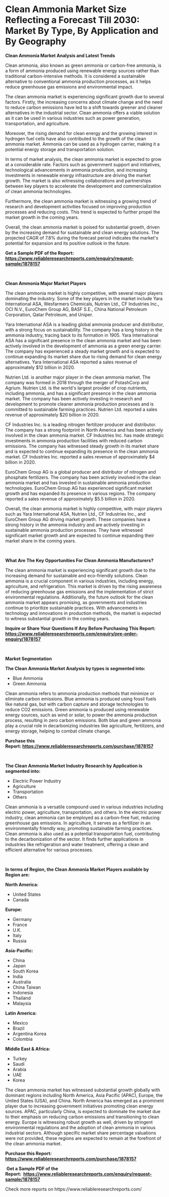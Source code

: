 <p><h1>Clean Ammonia Market Size Reflecting a Forecast Till 2030: Market By Type, By Application and By Geography</h1></p><p><strong>Clean Ammonia Market Analysis and Latest Trends</strong></p>
<p><p>Clean ammonia, also known as green ammonia or carbon-free ammonia, is a form of ammonia produced using renewable energy sources rather than traditional carbon-intensive methods. It is considered a sustainable alternative to conventional ammonia production processes, as it helps reduce greenhouse gas emissions and environmental impact.</p><p>The clean ammonia market is experiencing significant growth due to several factors. Firstly, the increasing concerns about climate change and the need to reduce carbon emissions have led to a shift towards greener and cleaner alternatives in the industrial sector. Clean ammonia offers a viable solution as it can be used in various industries such as power generation, transportation, and agriculture.</p><p>Moreover, the rising demand for clean energy and the growing interest in hydrogen fuel cells have also contributed to the growth of the clean ammonia market. Ammonia can be used as a hydrogen carrier, making it a potential energy storage and transportation solution.</p><p>In terms of market analysis, the clean ammonia market is expected to grow at a considerable rate. Factors such as government support and initiatives, technological advancements in ammonia production, and increasing investments in renewable energy infrastructure are driving the market growth. The market is also witnessing collaborations and partnerships between key players to accelerate the development and commercialization of clean ammonia technologies.</p><p>Furthermore, the clean ammonia market is witnessing a growing trend of research and development activities focused on improving production processes and reducing costs. This trend is expected to further propel the market growth in the coming years.</p><p>Overall, the clean ammonia market is poised for substantial growth, driven by the increasing demand for sustainable and clean energy solutions. The projected CAGR of 7.8% during the forecast period indicates the market's potential for expansion and its positive outlook in the future.</p></p>
<p><strong>Get a Sample PDF of the Report:&nbsp; <a href="https://www.reliableresearchreports.com/enquiry/request-sample/1878157">https://www.reliableresearchreports.com/enquiry/request-sample/1878157</a></strong></p>
<p>&nbsp;</p>
<p><strong>Clean Ammonia Major Market Players</strong></p>
<p><p>The clean ammonia market is highly competitive, with several major players dominating the industry. Some of the key players in the market include Yara International ASA, Wesfarmers Chemicals, Nutrien Ltd., CF Industries Inc., OCI N.V., EuroChem Group AG, BASF S.E., China National Petroleum Corporation, Qatar Petroleum, and Uniper. </p><p>Yara International ASA is a leading global ammonia producer and distributor, with a strong focus on sustainability. The company has a long history in the ammonia industry, tracing back to its formation in 1905. Yara International ASA has a significant presence in the clean ammonia market and has been actively involved in the development of ammonia as a green energy carrier. The company has experienced a steady market growth and is expected to continue expanding its market share due to rising demand for clean energy alternatives. Yara International ASA reported a sales revenue of approximately $12 billion in 2020.</p><p>Nutrien Ltd. is another major player in the clean ammonia market. The company was formed in 2018 through the merger of PotashCorp and Agrium. Nutrien Ltd. is the world's largest provider of crop nutrients, including ammonia, and has a significant presence in the clean ammonia market. The company has been actively investing in research and development to promote cleaner ammonia production processes and is committed to sustainable farming practices. Nutrien Ltd. reported a sales revenue of approximately $20 billion in 2020.</p><p>CF Industries Inc. is a leading nitrogen fertilizer producer and distributor. The company has a strong footprint in North America and has been actively involved in the clean ammonia market. CF Industries Inc. has made strategic investments in ammonia production facilities with reduced carbon emissions. The company has witnessed steady growth in its market share and is expected to continue expanding its presence in the clean ammonia market. CF Industries Inc. reported a sales revenue of approximately $4 billion in 2020.</p><p>EuroChem Group AG is a global producer and distributor of nitrogen and phosphate fertilizers. The company has been actively involved in the clean ammonia market and has invested in sustainable ammonia production technologies. EuroChem Group AG has experienced significant market growth and has expanded its presence in various regions. The company reported a sales revenue of approximately $5.5 billion in 2020.</p><p>Overall, the clean ammonia market is highly competitive, with major players such as Yara International ASA, Nutrien Ltd., CF Industries Inc., and EuroChem Group AG driving market growth. These companies have a strong history in the ammonia industry and are actively investing in sustainable ammonia production processes. They have witnessed significant market growth and are expected to continue expanding their market share in the coming years.</p></p>
<p>&nbsp;</p>
<p><strong>What Are The Key Opportunities For Clean Ammonia Manufacturers?</strong></p>
<p><p>The clean ammonia market is experiencing significant growth due to the increasing demand for sustainable and eco-friendly solutions. Clean ammonia is a crucial component in various industries, including energy, agriculture, and refrigeration. This market is driven by the rising awareness of reducing greenhouse gas emissions and the implementation of strict environmental regulations. Additionally, the future outlook for the clean ammonia market appears promising, as governments and industries continue to prioritize sustainable practices. With advancements in technology and innovations in production methods, the market is expected to witness substantial growth in the coming years.</p></p>
<p><strong>Inquire or Share Your Questions If Any Before Purchasing This Report: <a href="https://www.reliableresearchreports.com/enquiry/pre-order-enquiry/1878157">https://www.reliableresearchreports.com/enquiry/pre-order-enquiry/1878157</a></strong></p>
<p>&nbsp;</p>
<p><strong>Market Segmentation</strong></p>
<p><strong>The Clean Ammonia Market Analysis by types is segmented into:</strong></p>
<p><ul><li>Blue Ammonia</li><li>Green Ammonia</li></ul></p>
<p><p>Clean ammonia refers to ammonia production methods that minimize or eliminate carbon emissions. Blue ammonia is produced using fossil fuels like natural gas, but with carbon capture and storage technologies to reduce CO2 emissions. Green ammonia is produced using renewable energy sources, such as wind or solar, to power the ammonia production process, resulting in zero carbon emissions. Both blue and green ammonia play a crucial role in decarbonizing industries like agriculture, fertilizers, and energy storage, helping to combat climate change.</p></p>
<p><strong>Purchase this Report:&nbsp;<a href="https://www.reliableresearchreports.com/purchase/1878157">https://www.reliableresearchreports.com/purchase/1878157</a></strong></p>
<p>&nbsp;</p>
<p><strong>The Clean Ammonia Market Industry Research by Application is segmented into:</strong></p>
<p><ul><li>Electric Power Industry</li><li>Agriculture</li><li>Transportation</li><li>Others</li></ul></p>
<p><p>Clean ammonia is a versatile compound used in various industries including electric power, agriculture, transportation, and others. In the electric power industry, clean ammonia can be employed as a carbon-free fuel, reducing greenhouse gas emissions. In agriculture, it serves as a fertilizer in an environmentally friendly way, promoting sustainable farming practices. Clean ammonia is also used as a potential transportation fuel, contributing to the decarbonization of the sector. It finds further applications in industries like refrigeration and water treatment, offering a clean and efficient alternative for various processes.</p></p>
<p>&nbsp;</p>
<p><strong>In terms of Region, the Clean Ammonia Market Players available by Region are:</strong></p>
<p>
    <p> <strong> North America: </strong>
        <ul>
            <li>United States</li>
            <li>Canada</li>
        </ul>
        </p> 
    <p> <strong> Europe: </strong>
        <ul>
            <li>Germany</li>
            <li>France</li>
            <li>U.K.</li>
            <li>Italy</li>
            <li>Russia</li>
        </ul>
        </p> 
    <p> <strong> Asia-Pacific: </strong>
        <ul>
            <li>China</li>
            <li>Japan</li>
            <li>South Korea</li>
            <li>India</li>
            <li>Australia</li>
            <li>China Taiwan</li>
            <li>Indonesia</li>
            <li>Thailand</li>
            <li>Malaysia</li>
        </ul>
        </p> 
    <p> <strong> Latin America: </strong>
        <ul>
            <li>Mexico</li>
            <li>Brazil</li>
            <li>Argentina Korea</li>
            <li>Colombia</li>
        </ul>
        </p> 
    <p> <strong> Middle East & Africa: </strong>
        <ul>
            <li>Turkey</li>
            <li>Saudi</li>
            <li>Arabia</li>
            <li>UAE</li>
            <li>Korea</li>
        </ul>
    </p>
    </p>
<p><p>The clean ammonia market has witnessed substantial growth globally with dominant regions including North America, Asia Pacific (APAC), Europe, the United States (USA), and China. North America has emerged as a prominent player due to increasing government initiatives promoting clean energy sources. APAC, particularly China, is expected to dominate the market due to their emphasis on reducing carbon emissions and transitioning to clean energy. Europe is witnessing robust growth as well, driven by stringent environmental regulations and the adoption of clean ammonia in various industrial sectors. Although specific market share percentage valuations were not provided, these regions are expected to remain at the forefront of the clean ammonia market.</p></p>
<p><strong>Purchase this Report: <a href="https://www.reliableresearchreports.com/purchase/1878157">https://www.reliableresearchreports.com/purchase/1878157</a></strong></p>
<p>&nbsp;<strong>Get a Sample PDF of the Report:&nbsp;&nbsp;<a href="https://www.reliableresearchreports.com/enquiry/request-sample/1878157">https://www.reliableresearchreports.com/enquiry/request-sample/1878157</a></strong></p>
<p><strong></strong></p>
<p>Check more reports on https://www.reliableresearchreports.com/</p>